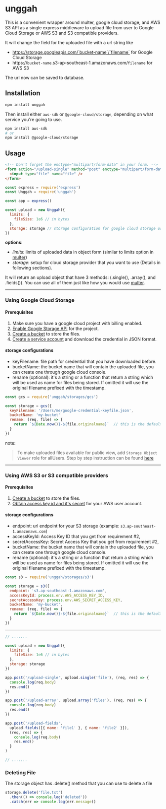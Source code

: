 # unggah

This is a convenient wrapper around multer, google cloud storage, and AWS S3 API as a single express middleware to upload file from user to Google Cloud Storage or AWS S3 and S3 compatible providers.

It will change the field for the uploaded file with a url string like
- https://storage.googleapis.com/`bucket-name`/`filename` for Google Cloud Storage 
- https://`bucket-name`.s3-ap-southeast-1.amazonaws.com/`filename` for AWS S3

The url now can be saved to database.


## Installation

```bash
npm install unggah
```

Then install either `aws-sdk` or `@google-cloud/storage`, depending on what service you're going to use.

```bash
npm install aws-sdk
# or
npm install @google-cloud/storage
```


## Usage

```html
<!-- Don't forget the enctype="multipart/form-data" in your form. -->
<form action="/upload-single" method="post" enctype="multipart/form-data">
  <input type="file" name="file" />
</form>
```

```javascript
const express = require('express')
const Unggah = require('unggah')

const app = express()

const upload = new Unggah({
  limits: {
    fileSize: 1e6 // in bytes
  },
  storage: storage // storage configuration for google cloud storage or S3
})
```

**options**:
- _limits_: limits of uploaded data in object form (similar to limits option in [multer](https://github.com/expressjs/multer#limits))
- _storage_: setup for cloud storage provider that you want to use (Details in following sections).

It will return an upload object that have 3 methods: (.single(), .array(), and .fields()). You can use all of them just like how you would use [multer](https://github.com/expressjs/multer#singlefieldname).

---

### Using Google Cloud Storage

#### Prerequisites
1. Make sure you have a google cloud project with billing enabled.
2. [Enable Google Storage API](https://console.cloud.google.com/flows/enableapi?apiid=storage-api.googleapis.com) for the project.
3. [Create a bucket](https://console.cloud.google.com/storage/create-bucket) to store the files.
4. [Create a service account](https://console.cloud.google.com/apis/credentials/serviceaccountkey) and download the credential in JSON format.

#### storage configurations
- keyFilename: file path for credential that you have downloaded before.
- bucketName: the bucket name that will contain the uploaded file, you can create one through google cloud console.
- rename (optional): it's a string or a function that return a string which will be used as name for files being stored. If omitted it will use the original filename prefixed with the timestamp.

```javascript
const gcs = require('unggah/storages/gcs')

const storage = gcs({
  keyFilename: '/Users/me/google-credential-keyfile.json',
  bucketName: 'my-bucket'
  rename: (req, file) => {
    return `${Date.now()}-${file.originalname}`  // this is the default
  }
})
```

note:
> To make uploaded files available for public view, add `Storage Object Viewer` role for allUsers. Step by step instruction can be found [here](https://cloud.google.com/storage/docs/access-control/making-data-public#buckets)

---

### Using AWS S3 or S3 compatible providers

#### Prerequisites
1. [Create a bucket](https://docs.aws.amazon.com/AmazonS3/latest/user-guide/create-bucket.html) to store the files.
2. [Obtain access key id and it's secret](https://aws.amazon.com/blogs/security/how-to-find-update-access-keys-password-mfa-aws-management-console/) for your AWS user account.

#### storage configurations
- endpoint: url endpoint for your S3 storage (example: `s3.ap-southeast-1.amazonaws.com`)
- accessKeyId: Access Key ID that you get from requirement #2,
- secretAccessKey: Secret Access Key that you get from requirement #2,
- bucketName: the bucket name that will contain the uploaded file, you can create one through google cloud console.
- rename (optional): it's a string or a function that return a string which will be used as name for files being stored. If omitted it will use the original filename prefixed with the timestamp.

```javascript
const s3 = require('unggah/storages/s3')

const storage = s3({
  endpoint: 's3.ap-southeast-1.amazonaws.com',
  accessKeyId: process.env.AWS_ACCESS_KEY_ID,
  secretAccessKey: process.env.AWS_SECRET_ACCESS_KEY,
  bucketName: 'my-bucket',
  rename: (req, file) => {
    return `${Date.now()}-${file.originalname}`  // this is the default
  }
})
```

---

```javascript
// .......

const upload = new Unggah({
  limits: {
    fileSize: 1e6 // in bytes
  },
  storage: storage
})

app.post('/upload-single', upload.single('file'), (req, res) => {
  console.log(req.body)
  res.end()
})

app.post('/upload-array', upload.array('files'), (req, res) => {
  console.log(req.body)
  res.end()
})

app.post('/upload-fields',
  upload.fields([{ name: 'file1' }, { name: 'file2' }]),
  (req, res) => {
    console.log(req.body)
    res.end()
  }
)

// .......
```

### Deleting File

The storage object has .delete() method that you can use to delete a file

```javascript
storage.delete('file.txt')
  .then(() => console.log('deleted'))
  .catch(err => console.log(err.message))
```

